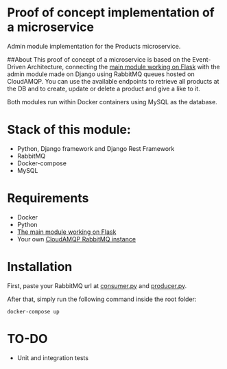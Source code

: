 # Proof of concept implementation of a microservice

Admin module implementation for the Products microservice.

##About
This proof of concept of a microservice is based on the Event-Driven Architecture,
connecting the [main module working on Flask](https://github.com/exequielmoneva/products-main) 
with the admin module made on Django using RabbitMQ queues hosted on CloudAMQP.
You can use the available endpoints to retrieve all products at the DB and to create, update or delete a product and give a like to it.


Both modules run within Docker containers using MySQL as the database.

# Stack of this module:
- Python, Django framework and Django Rest Framework
- RabbitMQ
- Docker-compose
- MySQL

# Requirements
- Docker
- Python
- [The main module working on Flask](https://github.com/exequielmoneva/products-main) 
- Your own [CloudAMQP RabbitMQ instance](https://www.cloudamqp.com/)
# Installation 

First, paste your RabbitMQ url at [consumer.py](consumer.py) and [producer.py](products/producer.py).

After that, simply run the following command inside the root folder:

```
docker-compose up
```

# TO-DO
- Unit and integration tests